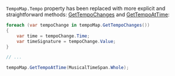 `TempoMap.Tempo` property has been replaced with more explicit and straightforward methods: [GetTempoChanges](xref:Melanchall.DryWetMidi.Interaction.TempoMap.GetTempoChanges) and [GetTempoAtTime](xref:Melanchall.DryWetMidi.Interaction.TempoMap.GetTempoAtTime(Melanchall.DryWetMidi.Interaction.ITimeSpan)):

```csharp
foreach (var tempoChange in tempoMap.GetTempoChanges())
{
    var time = tempoChange.Time;
    var timeSignature = tempoChange.Value;
}

// ...

tempoMap.GetTempoAtTime(MusicalTimeSpan.Whole);
```